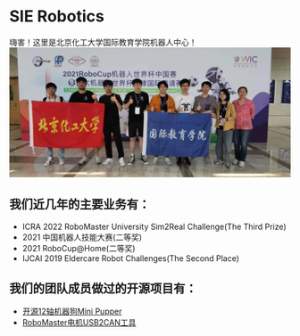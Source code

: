 # SIE Robotics 
嗨害！这里是北京化工大学国际教育学院机器人中心！</br>
![1](profile/imgs/1.jpg)</br>
## 我们近几年的主要业务有：
* ICRA 2022 RoboMaster University Sim2Real Challenge(The Third Prize)
* 2021 中国机器人技能大赛(二等奖)
* 2021 RoboCup@Home(二等奖)
* IJCAI 2019 Eldercare Robot Challenges(The Second Place)
## 我们的团队成员做过的开源项目有：
* [开源12轴机器狗Mini Pupper](https://github.com/mangdangroboticsclub/minipupper_ros)
* [RoboMaster电机USB2CAN工具](https://github.com/mvyp/MilkTeaBrother)
